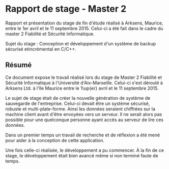 # Rapport de stage - Master 2

Rapport et présentation du stage de fin d'étude réalisé à Arksens,
Maurice, entre le 1er avril et le 11 septembre 2015. Celui-ci a été
fait dans le cadre du master 2 Fiabilité et Sécurité Informatique.

Sujet du stage : 
Conception et développement d'un système de backup sécurisé etincrémental
en C/C++.

## Résumé

Ce document expose le travail réalisé lors du stage de Master 2 Fiabilité
et Sécurité Informatique à l'Université d'Aix-Marseille. Celui-ci s'est
déroulé à Arksens Ltd. à l'île Maurice entre le 1\up{er} avril et le 11
septembre 2015.

Le sujet de stage était de créer la nouvelle génération de système de
sauvegarde de l'entreprise. Celui-ci devait être un système sécurisé,
robuste et multi-plate-forme. Ainsi les données seraient chiffrées sur
la machine client avant d'être envoyées vers un serveur. Il ne serait
alors pas possible pour une quelconque personne ayant accès au serveur de
lire ces données.

Dans un premier temps un travail de recherche et de réflexion a été mené
pour aider à la conception de cette application.

Une fois celle-ci réalisée, le développement a pu commencer. À la fin de
ce stage, le développement était bien avancé même si non terminé faute
de temps.
